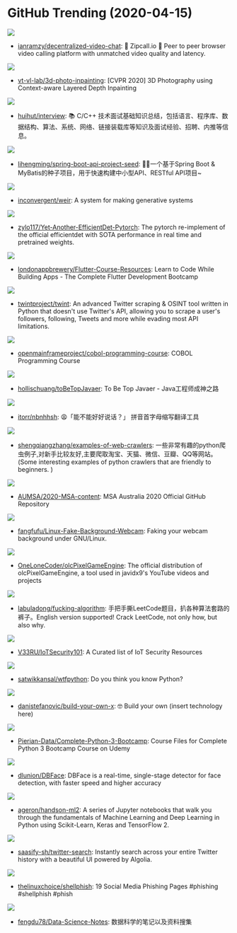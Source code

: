 # GitHub Trending (2020-04-15)

![](https://img.shields.io/badge/JavaScript-New%20357-green?style=flat-square&logo=appveyor)
- [ianramzy/decentralized-video-chat](https://github.com/ianramzy/decentralized-video-chat): 🚀 Zipcall.io 🚀 Peer to peer browser video calling platform with unmatched video quality and latency.

![](https://img.shields.io/badge/Python-New%20326-green?style=flat-square&logo=appveyor)
- [vt-vl-lab/3d-photo-inpainting](https://github.com/vt-vl-lab/3d-photo-inpainting): [CVPR 2020] 3D Photography using Context-aware Layered Depth Inpainting

![](https://img.shields.io/badge/C%2B%2B-New%20114-green?style=flat-square&logo=appveyor)
- [huihut/interview](https://github.com/huihut/interview): 📚 C/C++ 技术面试基础知识总结，包括语言、程序库、数据结构、算法、系统、网络、链接装载库等知识及面试经验、招聘、内推等信息。

![](https://img.shields.io/badge/Java-New%20150-green?style=flat-square&logo=appveyor)
- [lihengming/spring-boot-api-project-seed](https://github.com/lihengming/spring-boot-api-project-seed): 🌱🚀一个基于Spring Boot & MyBatis的种子项目，用于快速构建中小型API、RESTful API项目~

![](https://img.shields.io/badge/Common%20Lisp-New%2030-green?style=flat-square&logo=appveyor)
- [inconvergent/weir](https://github.com/inconvergent/weir): A system for making generative systems

![](https://img.shields.io/badge/Python-New%20692-green?style=flat-square&logo=appveyor)
- [zylo117/Yet-Another-EfficientDet-Pytorch](https://github.com/zylo117/Yet-Another-EfficientDet-Pytorch): The pytorch re-implement of the official efficientdet with SOTA performance in real time and pretrained weights.

![](https://img.shields.io/badge/none-New%20177-green?style=flat-square&logo=appveyor)
- [londonappbrewery/Flutter-Course-Resources](https://github.com/londonappbrewery/Flutter-Course-Resources): Learn to Code While Building Apps - The Complete Flutter Development Bootcamp

![](https://img.shields.io/badge/Python-New%20242-green?style=flat-square&logo=appveyor)
- [twintproject/twint](https://github.com/twintproject/twint): An advanced Twitter scraping & OSINT tool written in Python that doesn't use Twitter's API, allowing you to scrape a user's followers, following, Tweets and more while evading most API limitations.

![](https://img.shields.io/badge/none-New%20122-green?style=flat-square&logo=appveyor)
- [openmainframeproject/cobol-programming-course](https://github.com/openmainframeproject/cobol-programming-course): COBOL Programming Course

![](https://img.shields.io/badge/Java-New%2075-green?style=flat-square&logo=appveyor)
- [hollischuang/toBeTopJavaer](https://github.com/hollischuang/toBeTopJavaer): To Be Top Javaer - Java工程师成神之路

![](https://img.shields.io/badge/HTML-New%20158-green?style=flat-square&logo=appveyor)
- [itorr/nbnhhsh](https://github.com/itorr/nbnhhsh): 😩「能不能好好说话？」 拼音首字母缩写翻译工具

![](https://img.shields.io/badge/Python-New%20125-green?style=flat-square&logo=appveyor)
- [shengqiangzhang/examples-of-web-crawlers](https://github.com/shengqiangzhang/examples-of-web-crawlers): 一些非常有趣的python爬虫例子,对新手比较友好,主要爬取淘宝、天猫、微信、豆瓣、QQ等网站。(Some interesting examples of python crawlers that are friendly to beginners. )

![](https://img.shields.io/badge/none-New%2016-green?style=flat-square&logo=appveyor)
- [AUMSA/2020-MSA-content](https://github.com/AUMSA/2020-MSA-content): MSA Australia 2020 Official GitHub Repository

![](https://img.shields.io/badge/Python-New%2024-green?style=flat-square&logo=appveyor)
- [fangfufu/Linux-Fake-Background-Webcam](https://github.com/fangfufu/Linux-Fake-Background-Webcam): Faking your webcam background under GNU/Linux.

![](https://img.shields.io/badge/C%2B%2B-New%2055-green?style=flat-square&logo=appveyor)
- [OneLoneCoder/olcPixelGameEngine](https://github.com/OneLoneCoder/olcPixelGameEngine): The official distribution of olcPixelGameEngine, a tool used in javidx9's YouTube videos and projects

![](https://img.shields.io/badge/none-New%201-green?style=flat-square&logo=appveyor)
- [labuladong/fucking-algorithm](https://github.com/labuladong/fucking-algorithm): 手把手撕LeetCode题目，扒各种算法套路的裤子。English version supported! Crack LeetCode, not only how, but also why.

![](https://img.shields.io/badge/none-New%2059-green?style=flat-square&logo=appveyor)
- [V33RU/IoTSecurity101](https://github.com/V33RU/IoTSecurity101): A Curated list of IoT Security Resources

![](https://img.shields.io/badge/Python-New%20170-green?style=flat-square&logo=appveyor)
- [satwikkansal/wtfpython](https://github.com/satwikkansal/wtfpython): Do you think you know Python?

![](https://img.shields.io/badge/none-New%20401-green?style=flat-square&logo=appveyor)
- [danistefanovic/build-your-own-x](https://github.com/danistefanovic/build-your-own-x): 🤓 Build your own (insert technology here)

![](https://img.shields.io/badge/Jupyter%20Notebook-New%2037-green?style=flat-square&logo=appveyor)
- [Pierian-Data/Complete-Python-3-Bootcamp](https://github.com/Pierian-Data/Complete-Python-3-Bootcamp): Course Files for Complete Python 3 Bootcamp Course on Udemy

![](https://img.shields.io/badge/Python-New%20102-green?style=flat-square&logo=appveyor)
- [dlunion/DBFace](https://github.com/dlunion/DBFace): DBFace is a real-time, single-stage detector for face detection, with faster speed and higher accuracy

![](https://img.shields.io/badge/Jupyter%20Notebook-New%2029-green?style=flat-square&logo=appveyor)
- [ageron/handson-ml2](https://github.com/ageron/handson-ml2): A series of Jupyter notebooks that walk you through the fundamentals of Machine Learning and Deep Learning in Python using Scikit-Learn, Keras and TensorFlow 2.

![](https://img.shields.io/badge/TypeScript-New%2035-green?style=flat-square&logo=appveyor)
- [saasify-sh/twitter-search](https://github.com/saasify-sh/twitter-search): Instantly search across your entire Twitter history with a beautiful UI powered by Algolia.

![](https://img.shields.io/badge/HTML-New%2037-green?style=flat-square&logo=appveyor)
- [thelinuxchoice/shellphish](https://github.com/thelinuxchoice/shellphish): 19 Social Media Phishing Pages #phishing #shellphish #phish

![](https://img.shields.io/badge/Jupyter%20Notebook-New%2029-green?style=flat-square&logo=appveyor)
- [fengdu78/Data-Science-Notes](https://github.com/fengdu78/Data-Science-Notes): 数据科学的笔记以及资料搜集

